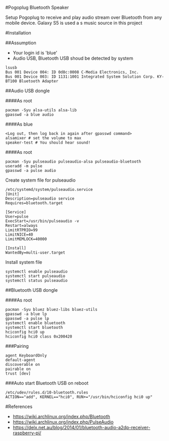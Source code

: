 #Pogoplug Bluetooth Speaker

Setup Pogoplug to receive and play audio stream over Bluetooth from any mobile device. Galaxy S5 is used a s music source in this project

#Installation

##Assumption

* Your login id is 'blue'
* Audio USB, Bluetooth USB shoud be detected by system

```
lsusb
Bus 001 Device 004: ID 0d8c:0008 C-Media Electronics, Inc. 
Bus 001 Device 003: ID 1131:1001 Integrated System Solution Corp. KY-BT100 Bluetooth Adapter
```

##Audio USB dongle

####As root

```
pacman -Syu alsa-utils alsa-lib
gpasswd -a blue audio
```

####As blue

```
<Log out, then log back in again after gpasswd command>
alsamixer # set the volume to max
speaker-test # You should hear sound!
```

####As root

```
pacman -Syu pulseaudio pulseaudio-alsa pulseaudio-bluetooth
useradd -m pulse
gpasswd -a pulse audio
```

Create system file for pulseaudio

```
/etc/systemd/system/pulseaudio.service
[Unit]
Description=pulseaudio service
Requires=bluetooth.target

[Service]
User=pulse
ExecStart=/usr/bin/pulseaudio -v
Restart=always
LimitRTPRIO=99
LimitNICE=40
LimitMEMLOCK=40000

[Install]
WantedBy=multi-user.target
```

Install system file

```
systemctl enable pulseaudio
systemctl start pulseaudio
systemctl status pulseaudio
```

##Bluetooth USB dongle

####As root

```
pacman -Syu bluez bluez-libs bluez-utils
gpasswd -a blue lp
gpasswd -a pulse lp
systemctl enable bluetooth
systemctl start bluetooth
hciconfig hci0 up
hciconfig hci0 class 0x200420
```

###Pairing

```
agent KeyboardOnly
default-agent
discoverable on
pairable on
trust [dev]
```

###Auto start Bluetooth USB on reboot

```
/etc/udev/rules.d/10-bluetooth.rules
ACTION=="add", KERNEL=="hci0", RUN+="/usr/bin/hciconfig hci0 up"
```

#References

* https://wiki.archlinux.org/index.php/Bluetooth
* https://wiki.archlinux.org/index.php/PulseAudio
* https://delx.net.au/blog/2014/01/bluetooth-audio-a2dp-receiver-raspberry-pi/
